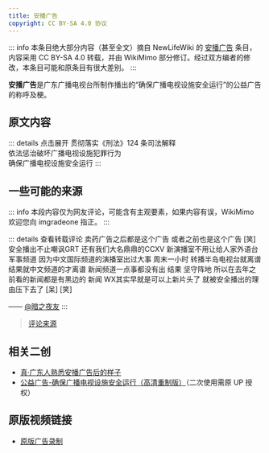 ```yaml
---
title: 安播广告
copyright: CC BY-SA 4.0 协议
---
```


::: info
本条目绝大部分内容（甚至全文）摘自 NewLifeWiki 的 [安播广告](https://newlifewiki.miraheze.org/wiki/安播广告) 条目，内容采用 CC BY-SA 4.0 转载，并由 WikiMimo 部分修订。经过双方编者的修改，本条目可能和原条目有很大差别。
:::

**安播广告**是广东广播电视台所制作播出的“确保广播电视设施安全运行”的公益广告的称呼及梗。

## 原文内容

::: details 点击展开
贯彻落实《刑法》124 条司法解释  
依法惩治破坏广播电视设施犯罪行为  
确保广播电视设施安全运行
:::

## 一些可能的来源

::: info
本段内容仅为网友评论，可能含有主观要素，如果内容有误，WikiMimo 欢迎您向 imgradeone 指正。
:::

::: details 查看转载评论
卖药广告之后都是这个广告 或者之前也是这个广告 \[笑\]  
安全播出不止嘲讽GRT 还有我们大名鼎鼎的CCXV 新演播室不用让给人家外语台 军事频道 因为中文国际频道的演播室出过大事 周末一小时 转播半岛电视台就离谱 结果就中文频道的才离谱 新闻频道一点事都没有出 结果 坚守阵地 所以在去年之前看的新闻都是有黑边的 新闻 WX其实早就是可以上新片头了 就被安全播出的理由压下去了 \[呆\] \[笑\]

—— [@暗之夜友](https://space.bilibili.com/410109294)
:::

> [评论来源](https://www.bilibili.com/video/BV19h411d7NS?p=2#reply3520696172)

## 相关二创

- [真·广东人熟悉安播广告后的样子](https://www.bilibili.com/video/BV1b54y1y7fB/)
- [公益广告-确保广播电视设施安全运行（高清重制版）](https://www.bilibili.com/video/BV1Ff4y1B71s)（二次使用需原 UP 授权）

## 原版视频链接

- [原版广告录制](https://www.bilibili.com/video/BV19h411d7NS)
